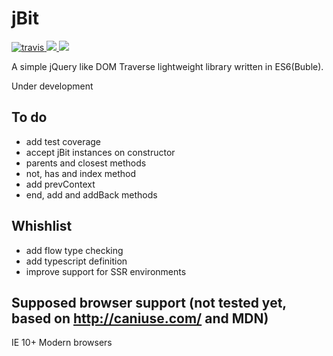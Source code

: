 # jBit

<a href="https://travis-ci.org/vfreitas-/jBit">
    <img src="https://travis-ci.org/vfreitas-/jBit.svg?branch=master" alt="travis">
</a>
<a href="https://codeclimate.com/github/vfreitas-/jBit">
    <img src="https://codeclimate.com/github/vfreitas-/jBit/badges/gpa.svg" />
</a>

<a href="https://codeclimate.com/github/vfreitas-/jBit/coverage">
    <img src="https://codeclimate.com/github/vfreitas-/jBit/badges/coverage.svg" />
</a>

A simple jQuery like DOM Traverse lightweight library written in ES6(Buble).

Under development

## To do
- add test coverage
- accept jBit instances on constructor
- parents and closest methods
- not, has and index method
- add prevContext
- end, add and addBack methods

## Whishlist
- add flow type checking
- add typescript definition
- improve support for SSR environments

## Supposed browser support (not tested yet, based on http://caniuse.com/ and MDN)
IE 10+
Modern browsers
